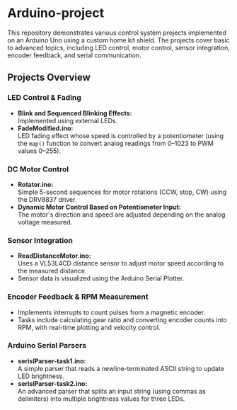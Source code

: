 # Arduino-project
This repository demonstrates various control system projects implemented on an Arduino Uno using a custom home kit shield. The projects cover basic to advanced topics, including LED control, motor control, sensor integration, encoder feedback, and serial communication.

## Projects Overview

### LED Control & Fading
- **Blink and Sequenced Blinking Effects:**  
  Implemented using external LEDs.
- **FadeModified.ino:**  
  LED fading effect whose speed is controlled by a potentiometer (using the `map()` function to convert analog readings from 0–1023 to PWM values 0–255).

### DC Motor Control
- **Rotator.ino:**  
  Simple 5-second sequences for motor rotations (CCW, stop, CW) using the DRV8837 driver.
- **Dynamic Motor Control Based on Potentiometer Input:**  
  The motor's direction and speed are adjusted depending on the analog voltage measured.

### Sensor Integration
- **ReadDistanceMotor.ino:**  
  Uses a VL53L4CD distance sensor to adjust motor speed according to the measured distance.
- Sensor data is visualized using the Arduino Serial Plotter.

### Encoder Feedback & RPM Measurement
- Implements interrupts to count pulses from a magnetic encoder.
- Tasks include calculating gear ratio and converting encoder counts into RPM, with real-time plotting and velocity control.

### Arduino Serial Parsers
- **serislParser-task1.ino:**  
  A simple parser that reads a newline-terminated ASCII string to update LED brightness.
- **serislParser-task2.ino:**  
  An advanced parser that splits an input string (using commas as delimiters) into multiple brightness values for three LEDs.
